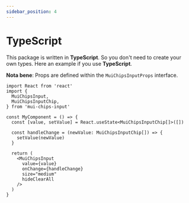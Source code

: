 ```yaml
---
sidebar_position: 4
---
```


# TypeScript

This package is written in **TypeScript**. So you don't need to create your own types. Here an example if you use **TypeScript**.

**Nota bene**: Props are defined within the `MuiChipsInputProps` interface.

```tsx
import React from 'react'
import {
  MuiChipsInput,
  MuiChipsInputChip,
} from 'mui-chips-input'

const MyComponent = () => {
  const [value, setValue] = React.useState<MuiChipsInputChip[]>([])

  const handleChange = (newValue: MuiChipsInputChip[]) => {
    setValue(newValue)
  }

  return (
    <MuiChipsInput
      value={value}
      onChange={handleChange}
      size="medium"
      hideClearAll
    />
  )
}
```
